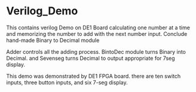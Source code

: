 # Verilog_Demo
This contains verilog Demo on DE1 Board calculating one number at a time and memorizing the number to add with the next number input. Conclude hand-made Binary to Decimal module

Adder controls all the adding process. BintoDec module turns Binary into Decimal. and Sevenseg turns Decimal to output appropriate for 7seg display.

This demo was demonstrated by DE1 FPGA board. there are ten switch inputs, three button inputs, and six 7-seg display. 

